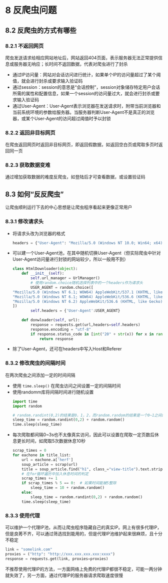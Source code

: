 # 8 反爬虫问题

## 8.2 反爬虫的方式有哪些
### 8.2.1 不返回网页
爬虫发送请求给相应网站地址后，网站返回404页面，表示服务器无法正常提供信息或服务器无响应；长时间不返回数据，代表对爬虫进行了封杀
* 通过IP访问量：网站对会话访问进行统计，如果单个IP的访问量超过了某个阈值，就会进行封杀或要求输入验证码
* 通过session：session的意思是“会话控制”，session对象储存特定用户会话所需的属性和配置信息，如果一个session的访问量过大，就会进行封杀或要求输入验证码
* 通过User-Agent：User-Agent表示浏览器在发送请求时，附带当前浏览器和当前系统环境的参数给服务器。当服务器判断User-Agent不是真正的浏览器，或某个User-Agent的访问超过阈值时予以封锁
### 8.2.2 返回非目标网页
在爬虫返回网页时返回非目标网页，即返回假数据，如返回空白页或爬取多页时返回同一页
### 8.2.3 获取数据变难
通过增加获取数据的难度反爬虫，如登陆后才可查看数据，或设置验证码
## 8.3 如何“反反爬虫”
让爬虫顺利运行下去的中心思想是让爬虫程序看起来更像正常用户
### 8.3.1 修改请求头
* 将请求头改为浏览器的格式 
	```python
	headers = {"User-Agent": "Mozilla/5.0 (Windows NT 10.0; Win64; x64) AppleWebKit/537.36 (KHTML, like Gecko) Chrome/83.0.4103.116 Safari/537.36"}
	```
* 可以建一个User-Agent池，在其中随机切换User-Agent（但实际爬虫中针对User-Agent访问量进行封锁的网站较少，所以一般用不到）
	```python
	class HtmlDownloader(object):
    	def __init__(self):
        	self.url_manager = UrlManager()
        	# 使用random.choice随机选择列表中的一个headers作为请求头
        	USER_AGENT = random.choice([
  "Mozilla/5.0 (Windows NT 6.1; WOW64) AppleWebKit/537.1 (KHTML, like Gecko) Chrome/22.0.1207.1 Safari/537.1", "Mozilla/5.0 (X11; CrOS i686 2268.111.0) AppleWebKit/536.11 (KHTML, like Gecko) Chrome/20.0.1132.57 Safari/536.11",
  "Mozilla/5.0 (Windows NT 6.1; WOW64) AppleWebKit/536.6 (KHTML, like Gecko) Chrome/20.0.1092.0 Safari/536.6",
  "Mozilla/5.0 (Windows NT 6.2) AppleWebKit/536.6 (KHTML, like Gecko) Chrome/20.0.1090.0 Safari/536.6", "Mozilla/5.0 (Windows NT 6.2; WOW64) AppleWebKit/537.1 (KHTML, like Gecko) Chrome/19.77.34.5 Safari/537.1"
  ])
        	self.headers = {'User-Agent':USER_AGENT}
		
		def donwloader(self, url):
			response = requests.get(url,headers=self.headers)
			response.encoding = "utf-8"
			if response.status_code in [int("20" + str(x)) for x in range(10)]:
				return response
	```
* 除了User-Agent，还可在headers中写入Host和Referer
### 8.3.2 修改爬虫的间隔时间
在两次爬虫之间添加一定的时间间隔
* 使用 ```time.sleep()``` 在爬虫访问之间设置一定的间隔时间
* 使用randomm库将间隔时间进行随机设置
	```python
	import time
	import random
	
	# random.randint(0,2)的结果是0，1，2，而random.random的结果是一个0~1之间的随机数
	sleep_time = random.randint(0,2) + random.random()
	time.sleep(sleep_time)
	```
* 每次爬取都间隔0~3s也不太像真实访问，因此可以设置在爬取一定页数后休息更长时间，如爬取5次数据休息10秒
	```python
	scrap_times = 0
	for eachone in title_list:
		url = eachone.a['herf']
		soup_article = scrap(url)
		title = soup_article.find("h1", class_="view-title").text.strip()
		# 在for循环遍历中加入休息时间的判定
		scrap_times += 1
		if scrap_times % 5 == 0:  # 如果时间能被5整除
			sleep_time = 10 + random.random()
		else:
			sleep_time = random.randint(0,2) + random.random()
		time.sleep(sleep_time)
	```
### 8.3.3 使用代理
可以维护一个代理IP池，从而让爬虫程序隐藏自己的真实IP。网上有很多代理IP，但是良莠不齐，可以通过筛选找到能用的，但是代理IP池维护起来很麻烦，且十分不稳定
```python
link = "somelink.com"
proxies = ("http": "http://xxx.xxx.xxx.xxx:xxxx")
response = requests.get(link, proxies=proxies)
```
不推荐使用代理IP的方法，一方面网络上免费的代理IP都很不稳定，可能一两分钟就失效了，另一方面，通过代理IP的服务器请求爬取速度很慢